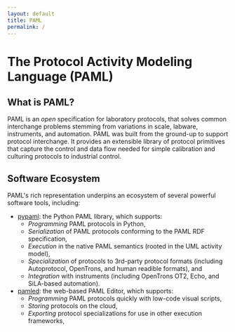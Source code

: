 ```yaml
---
layout: default
title: PAML
permalink: /
---
```

# The Protocol Activity Modeling Language (PAML)

## What is PAML?

PAML is an *open* specification for laboratory protocols, that solves common interchange problems stemming from variations in scale, labware, instruments, and automation. PAML was built from the ground-up to support protocol interchange.  It provides an extensible library of protocol primitives that capture the control and data flow needed for simple calibration and culturing protocols to industrial control.

## Software Ecosystem

PAML's rich representation underpins an ecosystem of several powerful software tools, including:
- [pypaml](www.github.com/bioprotocols/paml): the Python PAML library, which supports:
  - *Programming* PAML protocols in Python,
  - *Serialization* of PAML protocols conforming to the PAML RDF specification,
  - *Execution* in the native PAML semantics (rooted in the UML activity model),
  - *Specialization* of protocols to 3rd-party protocol formats (including Autoprotocol, OpenTrons, and human readible formats), and
  - *Integration* with instruments (including OpenTrons OT2, Echo, and SiLA-based automation).
- [pamled](www.github.com/bioprotocols/paml): the web-based PAML Editor, which supports:
  - *Programming* PAML protocols quickly with low-code visual scripts,
  - *Storing* protocols on the cloud,
  - *Exporting* protocol specializations for use in other execution frameworks,
